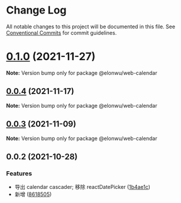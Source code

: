# Change Log

All notable changes to this project will be documented in this file.
See [Conventional Commits](https://conventionalcommits.org) for commit guidelines.

# [0.1.0](https://github.com/ElonWu/elonwu_ui/compare/@elonwu/web-calendar@0.0.4...@elonwu/web-calendar@0.1.0) (2021-11-27)

**Note:** Version bump only for package @elonwu/web-calendar





## [0.0.4](https://github.com/ElonWu/elonwu_ui/compare/@elonwu/web-calendar@0.0.3...@elonwu/web-calendar@0.0.4) (2021-11-17)

**Note:** Version bump only for package @elonwu/web-calendar





## [0.0.3](https://github.com/ElonWu/elonwu_ui/compare/@elonwu/web-calendar@0.0.2...@elonwu/web-calendar@0.0.3) (2021-11-09)

**Note:** Version bump only for package @elonwu/web-calendar





## 0.0.2 (2021-10-28)


### Features

* 导出 calendar cascader; 移除 reactDatePicker ([1b4ae1c](https://github.com/ElonWu/elonwu_ui/commit/1b4ae1ccfa779bfde541fbdce37dc14ad9ad3ab5))
* 新增 ([8618505](https://github.com/ElonWu/elonwu_ui/commit/86185052846a501a96cbe5d4b084b53398d48add))
